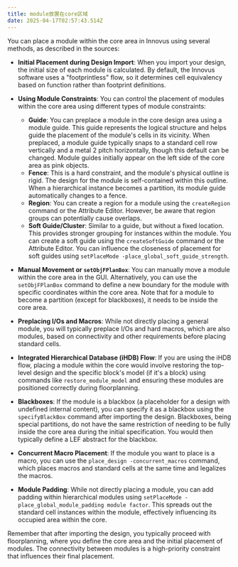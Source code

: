 ```yaml
---
title: module放置在core区域
date: 2025-04-17T02:57:43.514Z
---
```


You can place a module within the core area in Innovus using several methods, as described in the sources:

*   **Initial Placement during Design Import**: When you import your design, the initial size of each module is calculated. By default, the Innovus software uses a "footprintless" flow, so it determines cell equivalency based on function rather than footprint definitions.

*   **Using Module Constraints**: You can control the placement of modules within the core area using different types of module constraints:
    *   **Guide**: You can preplace a module in the core design area using a module guide. This guide represents the logical structure and helps guide the placement of the module's cells in its vicinity. When preplaced, a module guide typically snaps to a standard cell row vertically and a metal 2 pitch horizontally, though this default can be changed. Module guides initially appear on the left side of the core area as pink objects.
    *   **Fence**: This is a hard constraint, and the module's physical outline is rigid. The design for the module is self-contained within this outline. When a hierarchical instance becomes a partition, its module guide automatically changes to a fence.
    *   **Region**: You can create a region for a module using the `createRegion` command or the Attribute Editor. However, be aware that region groups can potentially cause overlaps.
    *   **Soft Guide/Cluster**: Similar to a guide, but without a fixed location. This provides stronger grouping for instances within the module. You can create a soft guide using the `createSoftGuide` command or the Attribute Editor. You can influence the closeness of placement for soft guides using `setPlaceMode -place_global_soft_guide_strength`.

*   **Manual Movement or `setObjFPlanBox`**: You can manually move a module within the core area in the GUI. Alternatively, you can use the `setObjFPlanBox` command to define a new boundary for the module with specific coordinates within the core area. Note that for a module to become a partition (except for blackboxes), it needs to be inside the core area.

*   **Preplacing I/Os and Macros**: While not directly placing a general module, you will typically preplace I/Os and hard macros, which are also modules, based on connectivity and other requirements before placing standard cells.

*   **Integrated Hierarchical Database (iHDB) Flow**: If you are using the iHDB flow, placing a module within the core would involve restoring the top-level design and the specific block's model (if it's a block) using commands like `restore_module_model` and ensuring these modules are positioned correctly during floorplanning.

*   **Blackboxes**: If the module is a blackbox (a placeholder for a design with undefined internal content), you can specify it as a blackbox using the `specifyBlackBox` command after importing the design. Blackboxes, being special partitions, do not have the same restriction of needing to be fully inside the core area during the initial specification. You would then typically define a LEF abstract for the blackbox.

*   **Concurrent Macro Placement**: If the module you want to place is a macro, you can use the `place_design -concurrent_macros` command, which places macros and standard cells at the same time and legalizes the macros.

*   **Module Padding**: While not directly placing a module, you can add padding within hierarchical modules using `setPlaceMode -place_global_module_padding module factor`. This spreads out the standard cell instances within the module, effectively influencing its occupied area within the core.

Remember that after importing the design, you typically proceed with floorplanning, where you define the core area and the initial placement of modules. The connectivity between modules is a high-priority constraint that influences their final placement.